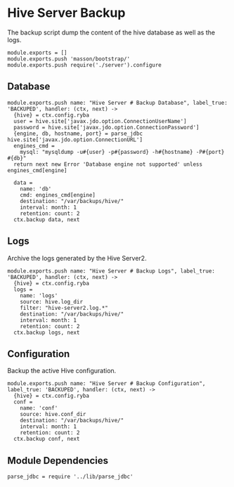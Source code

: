 
# Hive Server Backup

The backup script dump the content of the hive database as well as the logs.

    module.exports = []
    module.exports.push 'masson/bootstrap/'
    module.exports.push require('./server').configure

## Database

    module.exports.push name: "Hive Server # Backup Database", label_true: 'BACKUPED', handler: (ctx, next) ->
      {hive} = ctx.config.ryba
      user = hive.site['javax.jdo.option.ConnectionUserName']
      password = hive.site['javax.jdo.option.ConnectionPassword']
      {engine, db, hostname, port} = parse_jdbc hive.site['javax.jdo.option.ConnectionURL']
      engines_cmd =
        mysql: "mysqldump -u#{user} -p#{password} -h#{hostname} -P#{port} #{db}"
      return next new Error 'Database engine not supported' unless engines_cmd[engine]
  
      data =
        name: 'db'
        cmd: engines_cmd[engine]
        destination: "/var/backups/hive/"
        interval: month: 1
        retention: count: 2
      ctx.backup data, next

## Logs

Archive the logs generated by the Hive Server2.

    module.exports.push name: "Hive Server # Backup Logs", label_true: 'BACKUPED', handler: (ctx, next) ->
      {hive} = ctx.config.ryba
      logs =
        name: 'logs'
        source: hive.log_dir
        filter: "hive-server2.log.*"
        destination: "/var/backups/hive/"
        interval: month: 1
        retention: count: 2
      ctx.backup logs, next

## Configuration

Backup the active Hive configuration.

    module.exports.push name: "Hive Server # Backup Configuration", label_true: 'BACKUPED', handler: (ctx, next) ->
      {hive} = ctx.config.ryba
      conf =
        name: 'conf'
        source: hive.conf_dir
        destination: "/var/backups/hive/"
        interval: month: 1
        retention: count: 2
      ctx.backup conf, next

## Module Dependencies

    parse_jdbc = require '../lib/parse_jdbc'
